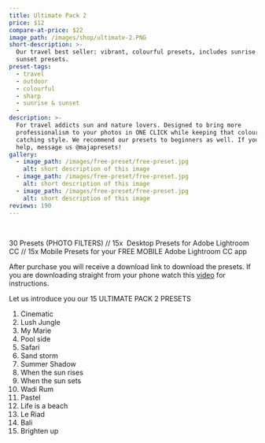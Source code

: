 ```yaml
---
title: Ultimate Pack 2
price: $12
compare-at-price: $22
image_path: /images/shop/ultimate-2.PNG
short-description: >-
  Our travel best seller: vibrant, colourful presets, includes sunrise and
  sunset presets.
preset-tags:
  - travel
  - outdoor
  - colourful
  - sharp
  - sunrise & sunset
  -
description: >-
  For travel addicts sun and nature lovers. Designed to bring more
  professionalism to your photos in ONE CLICK while keeping that colourful, eye
  catching style. We recommend our presets to beginners as well. If you need any
  help, message us @majapresets!
gallery:
  - image_path: /images/free-preset/free-preset.jpg
    alt: short description of this image
  - image_path: /images/free-preset/free-preset.jpg
    alt: short description of this image
  - image_path: /images/free-preset/free-preset.jpg
    alt: short description of this image
reviews: 190
---
```


&nbsp;

30 Presets (PHOTO FILTERS) // 15x &nbsp;Desktop Presets for Adobe Lightroom CC // 15x Mobile Presets for your FREE MOBILE Adobe Lightroom CC app

After purchase you will receive a download link to download the presets. If you are downloading straight from your phone watch this&nbsp;[video](https://www.instagram.com/tv/BqpXoO9hejL/)&nbsp;for instructions.&nbsp;

Let us introduce you our 15 ULTIMATE PACK 2 PRESETS&nbsp; &nbsp;

1. Cinematic&nbsp;
2. Lush Jungle&nbsp;
3. My Marie&nbsp;
4. Pool side&nbsp;
5. Safari
6. Sand storm&nbsp;
7. Summer Shadow&nbsp;
8. When the sun rises&nbsp;
9. When the sun sets&nbsp;
10. Wadi Rum
11. Pastel&nbsp;&nbsp;
12. Life is a beach&nbsp;
13. Le Riad&nbsp;
14. Bali
15. Brighten up&nbsp;&nbsp;